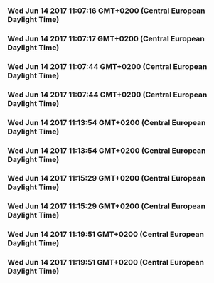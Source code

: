 

### Wed Jun 14 2017 11:07:16 GMT+0200 (Central European Daylight Time) 
### Wed Jun 14 2017 11:07:17 GMT+0200 (Central European Daylight Time) 
### Wed Jun 14 2017 11:07:44 GMT+0200 (Central European Daylight Time) 
### Wed Jun 14 2017 11:07:44 GMT+0200 (Central European Daylight Time) 
### Wed Jun 14 2017 11:13:54 GMT+0200 (Central European Daylight Time) 
### Wed Jun 14 2017 11:13:54 GMT+0200 (Central European Daylight Time) 
### Wed Jun 14 2017 11:15:29 GMT+0200 (Central European Daylight Time) 
### Wed Jun 14 2017 11:15:29 GMT+0200 (Central European Daylight Time) 
### Wed Jun 14 2017 11:19:51 GMT+0200 (Central European Daylight Time) 
### Wed Jun 14 2017 11:19:51 GMT+0200 (Central European Daylight Time) 
